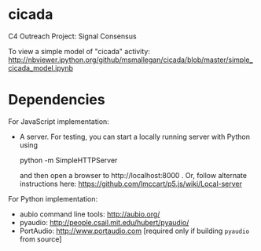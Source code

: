 cicada
======

C4 Outreach Project: Signal Consensus

To view a simple model of "cicada" activity: http://nbviewer.ipython.org/github/msmallegan/cicada/blob/master/simple_cicada_model.ipynb


Dependencies
============

For JavaScript implementation:

- A server.  For testing, you can start a locally running server with Python using
          
     python -m SimpleHTTPServer

     and then open a browser to http://localhost:8000 . 
     Or, follow alternate instructions here: https://github.com/lmccart/p5.js/wiki/Local-server

For Python implementation:

- aubio command line tools: http://aubio.org/
- pyaudio: http://people.csail.mit.edu/hubert/pyaudio/
- PortAudio: http://www.portaudio.com [required only if building `pyaudio` from source]